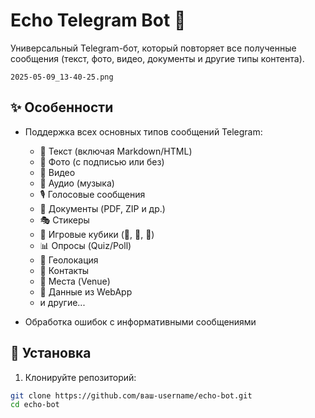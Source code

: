 # Echo Telegram Bot 🤖

Универсальный Telegram-бот, который повторяет все полученные сообщения (текст, фото, видео, документы и другие типы контента).

`2025-05-09_13-40-25.png`

## ✨ Особенности

- Поддержка всех основных типов сообщений Telegram:
  - 📝 Текст (включая Markdown/HTML)
  - 📸 Фото (с подписью или без)
  - 🎥 Видео
  - 🎵 Аудио (музыка)
  - 🎙️ Голосовые сообщения
  - 📎 Документы (PDF, ZIP и др.)
  - 🎭 Стикеры
  - 🎲 Игровые кубики (🎲, 🎯, 🏀)
  - 📊 Опросы (Quiz/Poll)
  - 📍 Геолокация
  - 👤 Контакты
  - 🏢 Места (Venue)
  - 📲 Данные из WebApp
  - и другие...

- Обработка ошибок с информативными сообщениями

## 🚀 Установка

1. Клонируйте репозиторий:
```bash
git clone https://github.com/ваш-username/echo-bot.git
cd echo-bot
